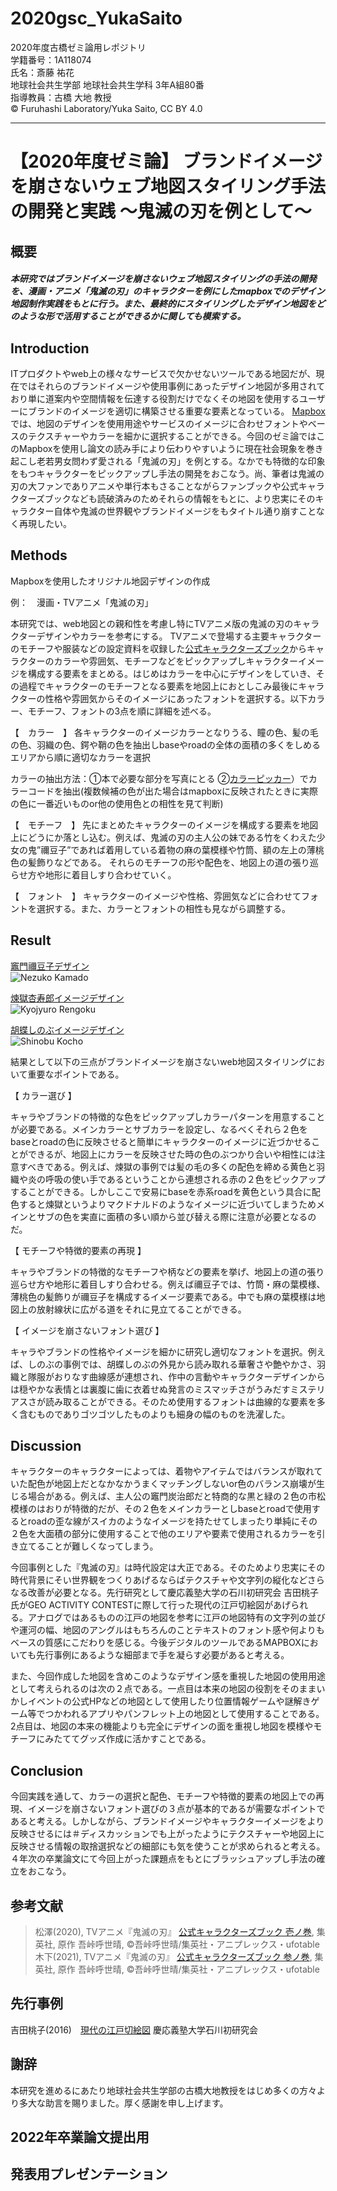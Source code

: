 # 2020gsc_YukaSaito
2020年度古橋ゼミ論用レポジトリ  
 学籍番号：1A118074      
 氏名：斎藤 祐花   
 地球社会共生学部 地球社会共生学科 3年A組80番   
 指導教員：古橋 大地 教授  
 © Furuhashi Laboratory/Yuka Saito, CC BY 4.0  
***

# 【2020年度ゼミ論】 ブランドイメージを崩さないウェブ地図スタイリング手法の開発と実践 〜鬼滅の刃を例として〜
##  概要
##### 本研究ではブランドイメージを崩さないウェブ地図スタイリングの手法の開発を、漫画・アニメ「鬼滅の刃」のキャラクターを例にしたmapboxでのデザイン地図制作実践をもとに行う。また、最終的にスタイリングしたデザイン地図をどのような形で活用することができるかに関しても模索する。 
##  Introduction
 ITプロダクトやweb上の様々なサービスで欠かせないツールである地図だが、現在ではそれらのブランドイメージや使用事例にあったデザイン地図が多用されており単に道案内や空間情報を伝達する役割だけでなくその地図を使用するユーザーにブランドのイメージを適切に構築させる重要な要素となっている。 [Mapbox](https://www.mapbox.jp/mapbox-studio) では、地図のデザインを使用用途やサービスのイメージに合わせフォントやベースのテクスチャーやカラーを細かに選択することができる。今回のゼミ論ではこのMapboxを使用し論文の読み手により伝わりやすいように現在社会現象を巻き起こし老若男女問わず愛される「鬼滅の刃」を例とする。なかでも特徴的な印象をもつキャラクターをピックアップし手法の開発をおこなう。尚、筆者は鬼滅の刃の大ファンでありアニメや単行本もさることながらファンブックや公式キャラクターズブックなども読破済みのためそれらの情報をもとに、より忠実にそのキャラクター自体や鬼滅の世界観やブランドイメージをもタイトル通り崩すことなく再現したい。 
##  Methods
Mapboxを使用したオリジナル地図デザインの作成 
 
例：　漫画・TVアニメ「鬼滅の刃」 

本研究では、web地図との親和性を考慮し特にTVアニメ版の鬼滅の刃のキャラクターデザインやカラーを参考にする。 
TVアニメで登場する主要キャラクターのモチーフや服装などの設定資料を収録した[公式キャラクターズブック](https://books.shueisha.co.jp/items/contents.html?isbn=978-4-8342-1721-6)からキャラクターのカラーや雰囲気、モチーフなどをピックアップしキャラクターイメージを構成する要素をまとめる。はじめはカラーを中心にデザインをしていき、その過程でキャラクターのモチーフとなる要素を地図上におとしこみ最後にキャラクターの性格や雰囲気からそのイメージにあったフォントを選択する。以下カラー、モチーフ、フォントの3点を順に詳細を述べる。
 
【　カラー　】 
各キャラクターのイメージカラーとなりうる、瞳の色、髪の毛の色、羽織の色、鍔や鞘の色を抽出しbaseやroadの全体の面積の多くをしめるエリアから順に適切なカラーを選択

カラーの抽出方法：①本で必要な部分を写真にとる ②[カラーピッカー](https://lab.syncer.jp/Tool/Image-Color-Picker/)）でカラーコードを抽出(複数候補の色が出た場合はmapboxに反映されたときに実際の色に一番近いものor他の使用色との相性を見て判断) 

【　モチーフ　】 
先にまとめたキャラクターのイメージを構成する要素を地図上にどうにか落とし込む。例えば、鬼滅の刃の主人公の妹である竹をくわえた少女の鬼”禰豆子”であれば着用している着物の麻の葉模様や竹筒、額の左上の薄桃色の髪飾りなどである。 それらのモチーフの形や配色を、地図上の道の張り巡らせ方や地形に着目しすり合わせていく。 

【　フォント　】
キャラクターのイメージや性格、雰囲気などに合わせてフォントを選択する。また、カラーとフォントの相性も見ながら調整する。


  
##  Result
[竈門禰豆子デザイン](https://api.mapbox.com/styles/v1/yukasaito/ckk2nghbv3mq917lewdd4eyut.html?fresh=true&title=view&access_token=pk.eyJ1IjoieXVrYXNhaXRvIiwiYSI6ImNrZDYxdjRzcTFrN2wycW8zNnBvZndwcGEifQ.rblEBet0xcsjyEvxDI1SzQ)  
![Nezuko Kamado](https://user-images.githubusercontent.com/62432677/105676810-61ddeb00-5f2e-11eb-80b7-4fb928c2cb93.png)  

   
   
[煉獄杏寿郎イメージデザイン](https://api.mapbox.com/styles/v1/yukasaito/ckk2p8f233odv17nzpgpn4hzz.html?fresh=true&title=view&access_token=pk.eyJ1IjoieXVrYXNhaXRvIiwiYSI6ImNrZDYxdjRzcTFrN2wycW8zNnBvZndwcGEifQ.rblEBet0xcsjyEvxDI1SzQ)  
![Kyojyuro Rengoku](https://user-images.githubusercontent.com/62432677/105671286-ccd6f400-5f25-11eb-8741-0fa3df7ee12c.png)  
   
[胡蝶しのぶイメージデザイン](https://api.mapbox.com/styles/v1/yukasaito/ckk2i5son0cv017p3t034mk0m.html?fresh=true&title=view&access_token=pk.eyJ1IjoieXVrYXNhaXRvIiwiYSI6ImNrZDYxdjRzcTFrN2wycW8zNnBvZndwcGEifQ.rblEBet0xcsjyEvxDI1SzQ)  
![Shinobu Kocho](https://user-images.githubusercontent.com/62432677/105671367-eed07680-5f25-11eb-921d-b5c7b461705b.png)  
   
結果として以下の三点がブランドイメージを崩さないweb地図スタイリングにおいて重要なポイントである。 
 
 

【 カラー選び 】 
 
キャラやブランドの特徴的な色をピックアップしカラーパターンを用意することが必要である。メインカラーとサブカラーを設定し、なるべくそれら２色をbaseとroadの色に反映させると簡単にキャラクターのイメージに近づかせることができるが、地図上にカラーを反映させた時の色のぶつかり合いや相性には注意すべきである。例えば、煉獄の事例では髪の毛の多くの配色を締める黄色と羽織や炎の呼吸の使い手であるということから連想される赤の２色をピックアップすることができる。しかしここで安易にbaseを赤系roadを黄色という具合に配色すると煉獄というよりマクドナルドのようなイメージに近づいてしまうためメインとサブの色を実直に面積の多い順から並び替える際に注意が必要となるのだ。
 
【 モチーフや特徴的要素の再現 】
 
キャラやブランドの特徴的なモチーフや柄などの要素を挙げ、地図上の道の張り巡らせ方や地形に着目しすり合わせる。例えば禰豆子では、竹筒・麻の葉模様、薄桃色の髪飾りが禰豆子を構成するイメージ要素である。中でも麻の葉模様は地図上の放射線状に広がる道をそれに見立てることができる。

【 イメージを崩さないフォント選び 】
 
キャラやブランドの性格やイメージを細かに研究し適切なフォントを選択。例えば、しのぶの事例では、胡蝶しのぶの外見から読み取れる華奢さや艶やかさ、羽織と隊服がおりなす曲線感が連想され、作中の言動やキャラクターデザインからは穏やかな表情とは裏腹に歯に衣着せぬ発言のミスマッチさがうみだすミステリアスさが読み取ることができる。そのため使用するフォントは曲線的な要素を多く含むものでありゴツゴツしたものよりも細身の幅のものを洗濯した。


  

##  Discussion 
キャラクターのキャラクターによっては、着物やアイテムではバランスが取れていた配色が地図上だとなかなかうまくマッチングしないor色のバランス崩壊が生じる場合がある。例えば、主人公の竈門炭治郎だと特商的な黒と緑の２色の市松模様のはおりが特徴的だが、その２色をメインカラーとしbaseとroadで使用するとroadの歪な線がスイカのようなイメージを持たせてしまったり単純にその２色を大面積の部分に使用することで他のエリアや要素で使用されるカラーを引き立てることが難しくなってしまう。

今回事例とした『鬼滅の刃』は時代設定は大正である。そのためより忠実にその時代背景にそい世界観をつくりあげるならばテクスチャや文字列の縦化などさらなる改善が必要となる。先行研究として慶応義塾大学の石川初研究会
吉田桃子氏がGEO ACTIVITY CONTESTに際して行った現代の江戸切絵図があげられる。アナログではあるものの江戸の地図を参考に江戸の地図特有の文字列の並びや運河の幅、地図のアングルはもちろんのことテキストのフォント感や何よりもベースの質感にこだわりを感じる。今後デジタルのツールであるMAPBOXにおいても先行事例にあるような細部まで手を凝らす必要があると考える。

また、今回作成した地図を含めこのようなデザイン感を重視した地図の使用用途として考えられるのは次の２点である。一点目は本来の地図の役割をそのままいかしイベントの公式HPなどの地図として使用したり位置情報ゲームや謎解きゲーム等でつかわれるアプリやパンフレット上の地図として使用することである。2点目は、地図の本来の機能よりも完全にデザインの面を重視し地図を模様やモチーフにみたててグッズ作成に活かすことである。

##  Conclusion 
今回実践を通して、カラーの選択と配色、モチーフや特徴的要素の地図上での再現、イメージを崩さないフォント選びの３点が基本的であるが需要なポイントであると考える。しかしながら、ブランドイメージやキャラクターイメージをより反映させるには＃ディスカッションでも上がったようにテクスチャーや地図上に反映させる情報の取捨選択などの細部にも気を使うことが求められると考える。４年次の卒業論文にて今回上がった課題点をもとにブラッシュアップし手法の確立をおこなう。
##  参考文献

> 松澤(2020), TVアニメ『鬼滅の刃』 [公式キャラクターズブック 壱ノ巻](https://books.shueisha.co.jp/items/contents.html?isbn=978-4-8342-1721-6), 集英社, 原作 吾峠呼世晴, ©︎吾峠呼世晴/集英社・アニプレックス・ufotable  
> 木下(2021), TVアニメ『鬼滅の刃』 [公式キャラクターズブック 参ノ巻](https://books.shueisha.co.jp/items/contents.html?isbn=978-4-8342-1723-0), 集英社, 原作 吾峠呼世晴, ©︎吾峠呼世晴/集英社・アニプレックス・ufotable  

##  先行事例
吉田桃子(2016)　[現代の江戸切絵図](https://g-expo.jp/2016/geocon/pdf/geocon_presenter05.pdf) 慶応義塾大学石川初研究会　

##  謝辞
本研究を進めるにあたり地球社会共生学部の古橋大地教授をはじめ多くの方々より多大な助言を賜りました。厚く感謝を申し上げます。  
##  2022年卒業論文提出用
##  発表用プレゼンテーション
